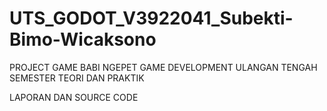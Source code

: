 # UTS_GODOT_V3922041_Subekti-Bimo-Wicaksono

PROJECT GAME BABI NGEPET GAME DEVELOPMENT
ULANGAN TENGAH SEMESTER TEORI DAN PRAKTIK

LAPORAN DAN SOURCE CODE
